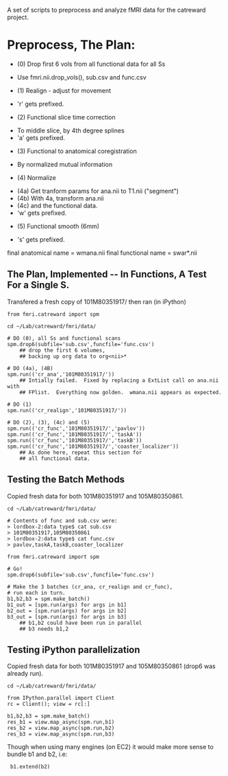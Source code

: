 A set of scripts to preprocess and analyze fMRI data for the catreward project.

# Preprocess, The Plan:

* (0) Drop first 6 vols from all functional data for all Ss
 - Use fmri.nii.drop_vols(), sub.csv and func.csv

* (1) Realign - adjust for movement
 - 'r' gets prefixed.

* (2) Functional slice time correction
 - To middle slice, by 4th degree splines
 - 'a' gets prefixed.

* (3) Functional to anatomical coregistration
 - By normalized mutual information

* (4) Normalize 
 - (4a) Get tranform params for ana.nii to T1.nii ("segment")
 - (4b) With 4a, transform ana.nii
 - (4c) and the functional data.
 -  'w' gets prefixed.

* (5) Functional smooth (6mm)
 - 's' gets prefixed.

final anatomical name = wmana.nii 
final functional name = swar*.nii

## The Plan, Implemented -- In Functions, A Test For a Single S.

Transfered a fresh copy of 101M80351917/ then ran (in iPython)

	from fmri.catreward import spm

	cd ~/Lab/catreward/fmri/data/

	# DO (0), all Ss and functional scans
	spm.drop6(subfile='sub.csv',funcfile='func.csv')
		## drop the first 6 volumes, 
		## backing up org data to org<nii>*

	# DO (4a), (4B)
	spm.run(('cr_ana','101M80351917/'))
		## Intially failed.  Fixed by replacing a ExtList call on ana.nii with 
		## FPlist.  Everything now golden.  wmana.nii appears as expected.

	# DO (1)
	spm.run(('cr_realign','101M80351917/'))

	# DO (2), (3), (4c) and (5)
	spm.run(('cr_func','101M80351917/','pavlov'))
	spm.run(('cr_func','101M80351917/','taskA'))
	spm.run(('cr_func','101M80351917/','taskB'))
	spm.run(('cr_func','101M80351917/','coaster_localizer'))
		## As done here, repeat this section for
		## all functional data.

## Testing the Batch Methods

Copied fresh data for both 101M80351917 and 105M80350861.

	cd ~/Lab/catreward/fmri/data/

	# Contents of func and sub.csv were:
	> lordbox-2:data type$ cat sub.csv 
	> 101M80351917,105M80350861
	> lordbox-2:data type$ cat func.csv 
	> pavlov,taskA,taskB,coaster_localizer
	
	from fmri.catreward import spm

	# Go!
	spm.drop6(subfile='sub.csv',funcfile='func.csv')

	# Make the 3 batches (cr_ana, cr_realign and cr_func), 
	# run each in turn.
	b1,b2,b3 = spm.make_batch()
	b1_out = [spm.run(args) for args in b1]
	b2_out = [spm.run(args) for args in b2]
	b3_out = [spm.run(args) for args in b3]
		## b1,b2 could have been run in parallel
		## b3 needs b1,2

## Testing iPython parallelization

Copied fresh data for both 101M80351917 and 105M80350861 (drop6 was already run).

	cd ~/Lab/catreward/fmri/data/

	from IPython.parallel import Client
	rc = Client(); view = rc[:]

	b1,b2,b3 = spm.make_batch()
	res_b1 = view.map_async(spm.run,b1)
	res_b2 = view.map_async(spm.run,b2)
	res_b3 = view.map_async(spm.run,b3)

Though when using many engines (on EC2) it would make more sense to bundle b1 and b2, i.e:

	 b1.extend(b2)
